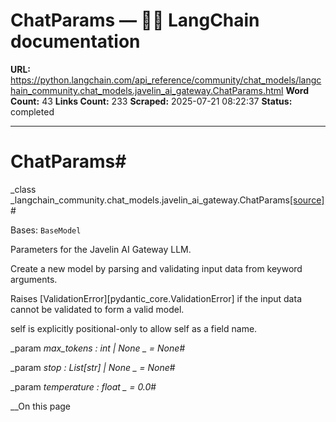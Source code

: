 # ChatParams — 🦜🔗 LangChain  documentation

**URL:** https://python.langchain.com/api_reference/community/chat_models/langchain_community.chat_models.javelin_ai_gateway.ChatParams.html
**Word Count:** 43
**Links Count:** 233
**Scraped:** 2025-07-21 08:22:37
**Status:** completed

---

# ChatParams\#

_class _langchain\_community.chat\_models.javelin\_ai\_gateway.ChatParams[\[source\]](https://python.langchain.com/api_reference/_modules/langchain_community/chat_models/javelin_ai_gateway.html#ChatParams)\#     

Bases: `BaseModel`

Parameters for the Javelin AI Gateway LLM.

Create a new model by parsing and validating input data from keyword arguments.

Raises \[ValidationError\]\[pydantic\_core.ValidationError\] if the input data cannot be validated to form a valid model.

self is explicitly positional-only to allow self as a field name.

_param _max\_tokens _: int | None_ _ = None_\#     

_param _stop _: List\[str\] | None_ _ = None_\#     

_param _temperature _: float_ _ = 0.0_\#     

__On this page